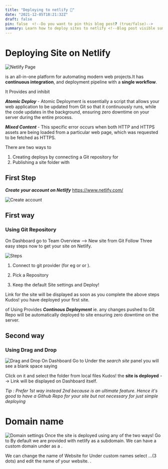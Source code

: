 ```yaml
---
title: "Deploying to netlify 🚀"
date: "2021-12-05T18:21:32Z"
draft: false
pin: false  <!--Do you want to pin this blog post? (true/false)-->
summary: Learn how to deploy sites to netlify <!--Blog post visible summary here-->
--- 
```

<!--Blog content here-->
# Deploying Site on Netlify

![Netlify Page](https://miro.medium.com/max/560/1*WMA_NYFfvZIpx_uvQxQQEA.jpeg)

 is an all-in-one platform for automating modern web projects.It has **continuous integration**, and deployment pipeline with a **single workflow**.

It Provides  and inhibit 

**_Atomic Deploy_** - Atomic Deployment is essentially a script that allows your web application to be updated from Git so that it continuously runs, while the code updates in the background, ensuring zero downtime on your server during the entire process.

**_Mixed Content_** - This specific error occurs when both HTTP and HTTPS assets are being loaded from a particular web page, which was requested to be fetched as HTTPS.

There are two ways to 

1. Creating deploys by connecting a Git repository for 
2. Publishing a site folder with 

## First Step

**_Create your account on Netlify_**
https://www.netlify.com/

![Create account](https://static-assets.codecademy.com/Courses/Deploy-with-Heroku-and-Netlify/netlify_email_signup2.jpeg)

## First way

### Using Git Repository

On Dashboard go to Team Overview --> New site from Git
Follow Three easy steps now to get your site on Netlify.

![Steps](https://cdn.netlify.com/0a36819500c2254f84301d10e6ecbd1e0f20f143/c7374/img/blog/create-new-site.png)

1. Connect to git provider (for eg  or  or  ).
   
2. Pick a Repository
3. Keep the default Site settings and Deploy!

Link for the site will be displayed as soon as you complete the above steps
Kudos! you have deployed your first site.

 of Using 
Provides **_Continous Deployment_** ie. any changes pushed to Git Repo will be automatically deployed to site ensuring zero downtime on the server.

## Second way

### Using Drag and Drop

![Drag and Drop](https://miro.medium.com/max/1838/1*54JxNQqYGbMh2fY-QVedJg.png)
On Dashboard
Go to 
Under the _search site_ panel you will see a blank space saying


Click on it and select the folder from local files
Kudos! the **site is deployed** --> Link will be displayed on Dashboard itself.

_Tip : Prefer 1st way instead 2nd because  is an ultimate feature. Hence it's good to have a Github Repo for your site but not necessary for just simple deploying_

# Domain name

![Domain settings](https://cdn.netlify.com/7e78f0f9764d7ddec2dc53babcc40707b55ab5a1/c1b2f/img/blog/domains-settings@2x.png)
Once the site is deployed using any of the two ways!
Go to 
By default we are provided with netlify as a subdomain.
We can have a custom domain under as a .

We can change the name of Website for 
Under custom names select ...(3 dots) and edit the name of your website. .
